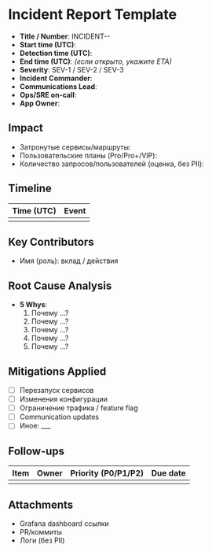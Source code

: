 # Incident Report Template

- **Title / Number**: INCIDENT-<YYYYMMDD>-<slug>
- **Start time (UTC)**:
- **Detection time (UTC)**:
- **End time (UTC)**: _(если открыто, укажите ETA)_
- **Severity**: SEV-1 / SEV-2 / SEV-3
- **Incident Commander**:
- **Communications Lead**:
- **Ops/SRE on-call**:
- **App Owner**:

## Impact
- Затронутые сервисы/маршруты:
- Пользовательские планы (Pro/Pro+/VIP):
- Количество запросов/пользователей (оценка, без PII):

## Timeline
| Time (UTC) | Event |
| --- | --- |
|  |  |

## Key Contributors
- Имя (роль): вклад / действия

## Root Cause Analysis
- **5 Whys**:
  1. Почему ...?
  2. Почему ...?
  3. Почему ...?
  4. Почему ...?
  5. Почему ...?

## Mitigations Applied
- [ ] Перезапуск сервисов
- [ ] Изменения конфигурации
- [ ] Ограничение трафика / feature flag
- [ ] Communication updates
- [ ] Иное: ___

## Follow-ups
| Item | Owner | Priority (P0/P1/P2) | Due date |
| --- | --- | --- | --- |
|  |  |  |  |

## Attachments
- Grafana dashboard ссылки
- PR/коммиты
- Логи (без PII)

